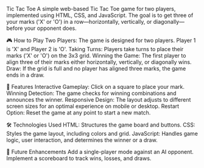 Tic Tac Toe
A simple web-based Tic Tac Toe game for two players, implemented using HTML, CSS, and JavaScript. The goal is to get three of your marks ('X' or 'O') in a row—horizontally, vertically, or diagonally—before your opponent does.

🎮 How to Play
Two Players: The game is designed for two players. Player 1 is 'X' and Player 2 is 'O'.
Taking Turns: Players take turns to place their marks ('X' or 'O') on the 3x3 grid.
Winning the Game: The first player to align three of their marks either horizontally, vertically, or diagonally wins.
Draw: If the grid is full and no player has aligned three marks, the game ends in a draw.


🚀 Features
Interactive Gameplay: Click on a square to place your mark.
Winning Detection: The game checks for winning combinations and announces the winner.
Responsive Design: The layout adjusts to different screen sizes for an optimal experience on mobile or desktop.
Restart Option: Reset the game at any point to start a new match.


🛠️ Technologies Used
HTML: Structures the game board and buttons.
CSS: Styles the game layout, including colors and grid.
JavaScript: Handles game logic, user interaction, and determines the winner or a draw.


🎯 Future Enhancements
Add a single-player mode against an AI opponent.
Implement a scoreboard to track wins, losses, and draws.

